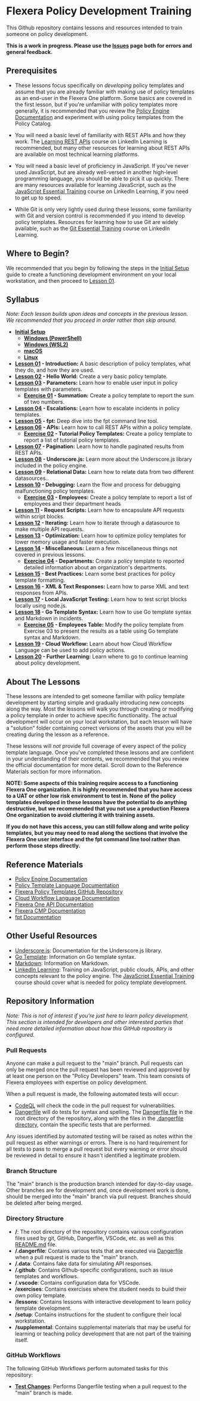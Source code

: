 # Flexera Policy Development Training

This Github repository contains lessons and resources intended to train someone on policy development.

**This is a work in progress. Please use the [Issues](https://github.com/flexera-public/policy_engine_training/issues) page both for errors and general feedback.**

## Prerequisites

* These lessons focus specifically on *developing* policy templates and assume that you are already familiar with making use of policy templates as an end-user in the Flexera One platform. Some basics are covered in the first lesson, but if you're unfamiliar with policy templates more generally, it is recommended that you review the [Policy Engine Documentation](https://docs.flexera.com/flexera/EN/Automation/AboutPolicies.htm) and experiment with using policy templates from the Policy Catalog.

* You will need a basic level of familiarity with REST APIs and how they work. The [Learning REST APIs](https://www.linkedin.com/learning/learning-rest-apis/welcome?u=2217194) course on LinkedIn Learning is recommended, but many other resources for learning about REST APIs are available on most technical learning platforms.

* You will need a basic level of proficiency in JavaScript. If you've never used JavaScript, but are already well-versed in another high-level programming language, you should be able to pick it up quickly. There are many resources available for learning JavaScript, such as the [JavaScript Essential Training](https://www.linkedin.com/learning/javascript-essential-training/javascript-the-soil-from-which-the-modern-web-grows?u=2217194) course on LinkedIn Learning, if you need to get up to speed.

* While Git is only very lightly used during these lessons, some familiarity with Git and version control is recommended if you intend to develop policy templates. Resources for learning how to use Git are widely available, such as the [Git Essential Training](https://www.linkedin.com/learning/git-essential-training-19417064/get-started-with-git?u=2217194) course on LinkedIn Learning.

## Where to Begin?

We recommended that you begin by following the steps in the [Initial Setup](https://github.com/flexera-public/policy_engine_training/blob/main/setup/README.md) guide to create a functioning development environment on your local workstation, and then proceed to [Lesson 01](https://github.com/flexera-public/policy_engine_training/blob/main/lessons/01_introduction/README.md).

## Syllabus

*Note: Each lesson builds upon ideas and concepts in the previous lesson. We recommended that you proceed in order rather than skip around.*

* **[Initial Setup](https://github.com/flexera-public/policy_engine_training/blob/main/setup/README.md)**
  * **[Windows (PowerShell)](https://github.com/flexera-public/policy_engine_training/blob/main/setup/windows_powershell/README.md)**
  * **[Windows (WSL2)](https://github.com/flexera-public/policy_engine_training/blob/main/setup/windows_wsl2/README.md)**
  * **[macOS](https://github.com/flexera-public/policy_engine_training/blob/main/setup/macos/README.md)**
  * **[Linux](https://github.com/flexera-public/policy_engine_training/blob/main/setup/linux/README.md)**
* **[Lesson 01](https://github.com/flexera-public/policy_engine_training/blob/main/lessons/01_introduction/README.md) - Introduction:** A basic description of policy templates, what they do, and how they are used.
* **[Lesson 02](https://github.com/flexera-public/policy_engine_training/blob/main/lessons/02_hello_world/README.md) - Hello World:** Create a very basic policy template.
* **[Lesson 03](https://github.com/flexera-public/policy_engine_training/blob/main/lessons/03_parameters/README.md) - Parameters:** Learn how to enable user input in policy templates with parameters.
  * **[Exercise 01](https://github.com/flexera-public/policy_engine_training/blob/main/exercises/01_summation/README.md) - Summation:** Create a policy template to report the sum of two numbers.
* **[Lesson 04](https://github.com/flexera-public/policy_engine_training/blob/main/lessons/04_escalations/README.md) - Escalations:** Learn how to escalate incidents in policy templates.
* **[Lesson 05](https://github.com/flexera-public/policy_engine_training/blob/main/lessons/05_fpt/README.md) - fpt:** Deep dive into the fpt command line tool.
* **[Lesson 06](https://github.com/flexera-public/policy_engine_training/blob/main/lessons/06_api/README.md) - APIs:** Learn how to call REST APIs within a policy template.
  * **[Exercise 02](https://github.com/flexera-public/policy_engine_training/blob/main/exercises/02_tutorial_templates/README.md) - Tutorial Policy Templates:** Create a policy template to report a list of tutorial policy templates.
* **[Lesson 07](https://github.com/flexera-public/policy_engine_training/blob/main/lessons/07_pagination/README.md) - Pagination:** Learn how to handle paginated results from REST APIs.
* **[Lesson 08](https://github.com/flexera-public/policy_engine_training/blob/main/lessons/08_underscore/README.md) - Underscore.js:** Learn more about the Underscore.js library included in the policy engine.
* **[Lesson 09](https://github.com/flexera-public/policy_engine_training/blob/main/lessons/09_relational_data/README.md) - Relational Data:** Learn how to relate data from two different datasources..
* **[Lesson 10](https://github.com/flexera-public/policy_engine_training/blob/main/lessons/10_debugging/README.md) - Debugging:** Learn the flow and process for debugging malfunctioning policy templates.
  * **[Exercise 03](https://github.com/flexera-public/policy_engine_training/blob/main/exercises/03_employees/README.md) - Employees:** Create a policy template to report a list of employees and their department heads
* **[Lesson 11](https://github.com/flexera-public/policy_engine_training/blob/main/lessons/11_request_scripts/README.md) - Request Scripts:** Learn how to encapsulate API requests within script blocks.
* **[Lesson 12](https://github.com/flexera-public/policy_engine_training/blob/main/lessons/12_iterating/README.md) - Iterating:** Learn how to iterate through a datasource to make multiple API requests.
* **[Lesson 13](https://github.com/flexera-public/policy_engine_training/blob/main/lessons/13_optimization/README.md) - Optimization:** Learn how to optimize policy templates for lower memory usage and faster execution.
* **[Lesson 14](https://github.com/flexera-public/policy_engine_training/blob/main/lessons/14_misc/README.md) - Miscellaneous:** Learn a few miscellaneous things not covered in previous lessons.
  * **[Exercise 04](https://github.com/flexera-public/policy_engine_training/blob/main/exercises/04_departments/README.md) - Departments:** Create a policy template to reported detailed information about an organization's departments.
* **[Lesson 15](https://github.com/flexera-public/policy_engine_training/blob/main/lessons/15_best_practices/README.md) - Best Practices:** Learn some best practices for policy template formatting.
* **[Lesson 16](https://github.com/flexera-public/policy_engine_training/blob/main/lessons/16_xml/README.md) - XML & Text Responses:** Learn how to parse XML and text responses from APIs.
* **[Lesson 17](https://github.com/flexera-public/policy_engine_training/blob/main/lessons/17_local_js/README.md) - Local JavaScript Testing:** Learn how to test script blocks locally using node.js.
* **[Lesson 18](https://github.com/flexera-public/policy_engine_training/blob/main/lessons/18_go_template/README.md) - Go Template Syntax:** Learn how to use Go template syntax and Markdown in incidents.
  * **[Exercise 05](https://github.com/flexera-public/policy_engine_training/blob/main/exercises/05_employees_table/README.md) - Employees Table:** Modify the policy template from Exercise 03 to present the results as a table using Go template syntax and Markdown.
* **[Lesson 19](https://github.com/flexera-public/policy_engine_training/blob/main/lessons/19_cwf/README.md) - Cloud Workflow:** Learn about how Cloud Workflow Language can be used to add policy actions.
* **[Lesson 20](https://github.com/flexera-public/policy_engine_training/blob/main/lessons/20_further_learning/README.md) - Further Learning:** Learn where to go to continue learning about policy development.

## About The Lessons

These lessons are intended to get someone familiar with policy template development by starting simple and gradually introducing new concepts along the way. Most the lessons will walk you through creating or modifying a policy template in order to achieve specific functionality. The actual development will occur on your local workstation, but each lesson will have a "solution" folder containing correct versions of the assets that you will be creating during the lesson as a reference.

These lessons will *not* provide full coverage of every aspect of the policy template language. Once you've completed these lessons and are confident in your understanding of their contents, we recommended that you review the official documentation for more detail. Scroll down to the Reference Materials section for more information.

**NOTE: Some aspects of this training require access to a functioning Flexera One organization. It is highly recommended that you have access to a UAT or other low risk environment to test in. None of the policy templates developed in these lessons have the potential to do anything destructive, but we recommended that you not use a production Flexera One organization to avoid cluttering it with training assets.**

**If you do not have this access, you can still follow along and write policy templates, but you may need to read along the sections that involve the Flexera One user interface and the fpt command line tool rather than perform those steps directly.**

## Reference Materials

* [Policy Engine Documentation](https://docs.flexera.com/flexera/EN/Automation/AboutPolicies.htm)
* [Policy Template Language Documentation](https://docs.flexera.com/flexera/EN/Automation/PTL.htm)
* [Flexera Policy Templates GitHub Repository](https://github.com/flexera-public/policy_templates)
* [Cloud Workflow Language Documentation](https://docs.flexera.com/flexera/EN/Automation/CWL.htm)
* [Flexera One API Documentation](https://developer.flexera.com/)
* [Flexera CMP Documentation](https://docs.rightscale.com/)
* [fpt Documentation](https://github.com/flexera-public/policy_sdk/blob/master/cmd/fpt/README.md)

## Other Useful Resources

* [Underscore.js](https://underscorejs.org/): Documentation for the Underscore.js library.
* [Go Template](https://pkg.go.dev/text/template): Information on Go template syntax.
* [Markdown](https://www.markdownguide.org/): Information on Markdown.
* [LinkedIn Learning](https://www.linkedin.com/learning/): Training on JavaScript, public clouds, APIs, and other concepts relevant to the policy engine. The [JavaScript Essential Training](https://www.linkedin.com/learning/javascript-essential-training/javascript-the-soil-from-which-the-modern-web-grows?u=2217194) course should cover what is needed for policy template development.

## Repository Information

*Note: This is not of interest if you're just here to learn policy development. This section is intended for developers and other interested parties that need more detailed information about how this GitHub repository is configured.*

### Pull Requests

Anyone can make a pull request to the "main" branch. Pull requests can only be merged once the pull request has been reviewed and approved by at least one person on the "Policy Developers" team. This team consists of Flexera employees with expertise on policy development.

When a pull request is made, the following automated tests will occur:

* [CodeQL](https://codeql.github.com/) will check the code in the pull request for vulnerabilities.
* [Dangerfile](https://danger.systems/guides/dangerfile) will do tests for syntax and spelling. The [Dangerfile file](https://github.com/flexera-public/policy_engine_training/blob/main/Dangerfile) in the root directory of the repository, along with the files in the [.dangerfile directory](https://github.com/flexera-public/policy_engine_training/blob/main/.dangerfile/), contain the specific tests that are performed.

Any issues identified by automated testing will be raised as notes within the pull request as either warnings or errors. There is no hard requirement for all tests to pass to merge a pull request but every warning or error should be reviewed in detail to ensure it hasn't identified a legitimate problem.

### Branch Structure

The "main" branch is the production branch intended for day-to-day usage. Other branches are for development and, once development work is done, should be merged into the "main" branch via pull request. Branches should be deleted after being merged.

### Directory Structure

* **/**: The root directory of the repository contains various configuration files used by git, GitHub, Dangerfile, VSCode, etc. as well as this [README.md](https://github.com/flexera-public/policy_engine_training/blob/main/README.md) file.
* **/.dangerfile**: Contains various tests that are executed via [Dangerfile](https://danger.systems/guides/dangerfile) when a pull request is made to the "main" branch.
* **/.data**: Contains fake data for simulating API responses.
* **/.github**: Contains Github-specific configurations, such as issue templates and workflows.
* **/.vscode**: Contains configuration data for VSCode.
* **/exercises**: Contains exercises where the student needs to build their own policy template.
* **/lessons**: Contains lessons with interactive development to learn policy template development.
* **/setup**: Contains instructions for the student to configure their local workstation.
* **/supplemental**: Contains supplemental materials that may be useful for learning or teaching policy development that are not part of the training itself.

### GitHub Workflows

The following GitHub Workflows perform automated tasks for this repository:

* **[Test Changes](https://github.com/flexera-public/policy_engine_training/blob/main/.github/workflows/test-changes.yaml)**: Performs Dangerfile testing when a pull request to the "main" branch is made.
